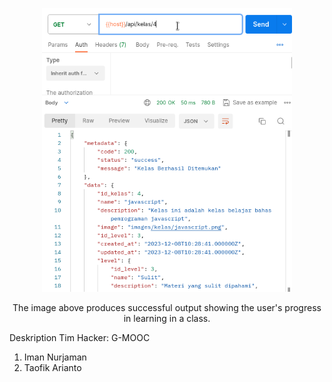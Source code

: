 <p align="center"><img src="https://github.com/nurzaman-now/G-MOOC-4D/blob/Backend/screenshoot/success.png" width="400" alt="Endpoint Class GET"></P>

<p align="center">The image above produces successful output showing the user's progress in learning in a class.</p>

Deskription Tim Hacker:
G-MOOC

1. Iman Nurjaman
2. Taofik Arianto
